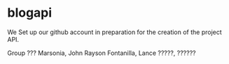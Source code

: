 # blogapi
We Set up our github account in preparation for the creation of the project API.


Group ???
Marsonia, John Rayson 
Fontanilla, Lance
?????, ??????
